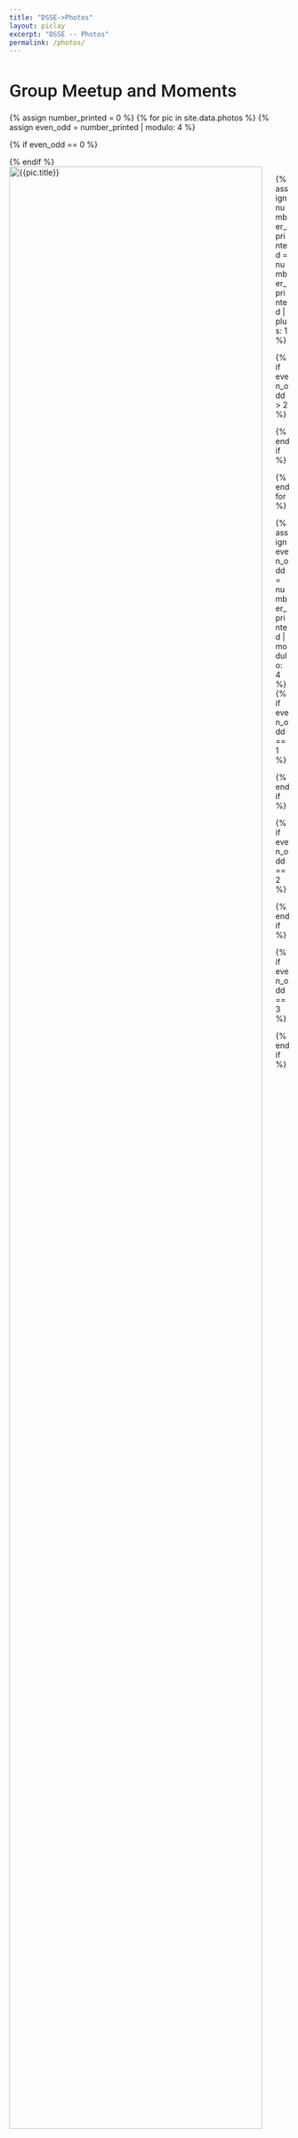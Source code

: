 ```yaml
---
title: "DSSE->Photos"
layout: piclay
excerpt: "DSSE -- Photos"
permalink: /photos/
---
```


<h1 style="font-family: 'Roboto', sans-serif; font-weight: 500; font-size: 32px;">Group Meetup and Moments</h1>

<div class="popup-gallery">
{% assign number_printed = 0 %} {% for pic in site.data.photos %}
{% assign even_odd = number_printed | modulo: 4 %}

{% if even_odd == 0 %}
<div class="row">
{% endif %}

<div class="col-sm-6 clearfix">
<a href="{{ site.url }}{{ site.baseurl }}/images/dsse-group-pic/{{ pic.image }}" class="with-caption image-link" title="{{ pic.title }}">
    <img  src="{{ site.url }}{{ site.baseurl }}/images/dsse-group-pic/{{ pic.image }}" class="img-responsive" width="95%" style="float: left" alt = "{{pic.title}}" />
</a>
</div>

{% assign number_printed = number_printed | plus: 1 %}

{% if even_odd > 2 %}
</div>
{% endif %}


{% endfor %}

{% assign even_odd = number_printed | modulo: 4 %} {% if even_odd == 1 %}
</div>
{% endif %}

{% if even_odd == 2 %}
</div>
{% endif %}

{% if even_odd == 3 %}
</div>
{% endif %}
</div>
<p> &nbsp; </p>